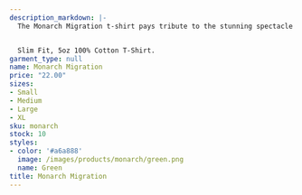 ```yaml
---
description_markdown: |-
  The Monarch Migration t-shirt pays tribute to the stunning spectacle of these beautiful creatures in flight. It speaks to the ever-changing beauty of nature and the delicate balance that maintains the dance of life.


  Slim Fit, 5oz 100% Cotton T-Shirt.
garment_type: null
name: Monarch Migration
price: "22.00"
sizes:
- Small
- Medium
- Large
- XL
sku: monarch
stock: 10
styles:
- color: '#a6a888'
  image: /images/products/monarch/green.png
  name: Green
title: Monarch Migration
---
```

